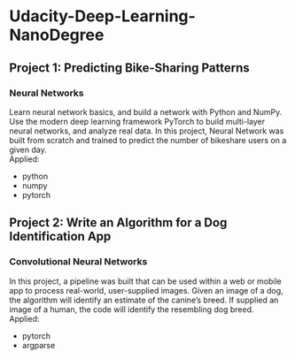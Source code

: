 # Udacity-Deep-Learning-NanoDegree
## Project 1: Predicting Bike-Sharing Patterns
### Neural Networks
Learn neural network basics, and build a network with Python and NumPy. Use the modern deep
learning framework PyTorch to build multi-layer neural networks, and analyze real data.
In this project, Neural Network was built from scratch and trained to predict the number of
bikeshare users on a given day.  
Applied:
- python
- numpy
- pytorch

## Project 2: Write an Algorithm for a Dog Identification App
### Convolutional Neural Networks
In this project, a pipeline was built that can be used within a web or mobile app to process real-world, user-supplied images. Given an image of a dog, the algorithm will identify an estimate of the canine’s breed. If supplied an image of a human, the code will identify the resembling dog breed.  
Applied:
- pytorch
- argparse
